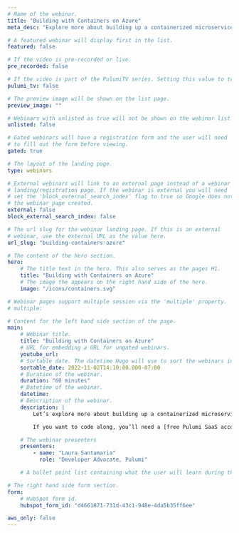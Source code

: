 ```yaml
---
# Name of the webinar.
title: "Building with Containers on Azure"
meta_desc: "Explore more about building up a containerized microservices architecture on Azure using infrastructure as code and cloud engineering principles"

# A featured webinar will display first in the list.
featured: false

# If the video is pre-recorded or live.
pre_recorded: false

# If the video is part of the PulumiTV series. Setting this value to true will list the video in the "PulumiTV" section.
pulumi_tv: false

# The preview image will be shown on the list page.
preview_image: ""

# Webinars with unlisted as true will not be shown on the webinar list
unlisted: false

# Gated webinars will have a registration form and the user will need
# to fill out the form before viewing.
gated: true

# The layout of the landing page.
type: webinars

# External webinars will link to an external page instead of a webinar
# landing/registration page. If the webinar is external you will need
# set the 'block_external_search_index' flag to true so Google does not index
# the webinar page created.
external: false
block_external_search_index: false

# The url slug for the webinar landing page. If this is an external
# webinar, use the external URL as the value here.
url_slug: "building-containers-azure"

# The content of the hero section.
hero:
    # The title text in the hero. This also serves as the pages H1.
    title: "Building with Containers on Azure"
    # The image the appears on the right hand side of the hero.
    image: "/icons/containers.svg"

# Webinar pages support multiple session via the 'multiple' property.
# multiple:

# Content for the left hand side section of the page.
main:
    # Webinar title.
    title: "Building with Containers on Azure"
    # URL for embedding a URL for ungated webinars.
    youtube_url: 
    # Sortable date. The datetime Hugo will use to sort the webinars in date order.
    sortable_date: 2022-11-02T14:10:00.000-07:00
    # Duration of the webinar.
    duration: "60 minutes"
    # Datetime of the webinar.
    datetime: 
    # Description of the webinar.
    description: |
        Let’s explore more about building up a containerized microservices architecture on Azure using infrastructure as code and cloud engineering principles. We’ll use Go to build up our new architecture, and we’ll explore more about stacks, inputs and outputs, secrets, and more.

        If you want to code along, you’ll need a [free Pulumi SaaS account](https://app.pulumi.com/signup/), [the Pulumi CLI](https://www.pulumi.com/docs/get-started/install/), [Go](https://www.pulumi.com/docs/intro/languages/go/), and an Azure account (free tier is okay).

    # The webinar presenters
    presenters:
        - name: "Laura Santamaria"
          role: "Developer Advocate, Pulumi"

    # A bullet point list containing what the user will learn during the webinar.

# The right hand side form section.
form:
    # HubSpot form id.
    hubspot_form_id: "d4661871-731d-43c1-948e-4da5b35ff6ee"

aws_only: false
---
```

